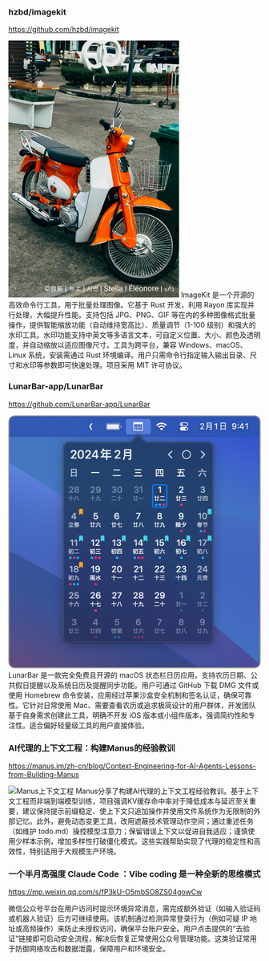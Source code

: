 

### hzbd/imagekit
https://github.com/hzbd/imagekit


![ImageKit 水印演示](https://github.com/hzbd/imagekit/raw/master/example/img-out/markus-winkler.png)
ImageKit 是一个开源的高效命令行工具，用于批量处理图像。它基于 Rust 开发，利用 Rayon 库实现并行处理，大幅提升性能。支持包括 JPG、PNG、GIF 等在内的多种图像格式批量操作，提供智能缩放功能（自动维持宽高比）、质量调节（1-100 级别）和强大的水印工具。水印功能支持中英文等多语言文本，可自定义位置、大小、颜色及透明度，并自动缩放以适应图像尺寸。工具为跨平台，兼容 Windows、macOS、Linux 系统，安装需通过 Rust 环境编译。用户只需命令行指定输入输出目录、尺寸和水印等参数即可快速处理。项目采用 MIT 许可协议。



### LunarBar-app/LunarBar
https://github.com/LunarBar-app/LunarBar


![LunarBar](https://github.com/LunarBar-app/LunarBar/raw/main/Screenshots/01.png)  
LunarBar 是一款完全免费且开源的 macOS 状态栏日历应用，支持农历日期、公共假日提醒以及系统日历及提醒同步功能。用户可通过 GitHub 下载 DMG 文件或使用 Homebrew 命令安装，应用经过苹果沙盒安全机制和签名认证，确保可靠性。它针对日常使用 Mac、需要查看农历或追求极简设计的用户群体，开发团队基于自身需求创建此工具，明确不开发 iOS 版本或小组件版本，强调简约性和专注性。适合偏好轻量级工具的用户直接体验。



### AI代理的上下文工程：构建Manus的经验教训
https://manus.im/zh-cn/blog/Context-Engineering-for-AI-Agents-Lessons-from-Building-Manus


![Manus上下文工程](https://d1oupeiobkpcny.cloudfront.net/user_upload_by_module/markdown/310708716691272617/OhdKxGRSXCcuqOvz.png)
Manus分享了构建AI代理的上下文工程经验教训。基于上下文工程而非端到端模型训练，项目强调KV缓存命中率对于降低成本与延迟至关重要，建议保持提示前缀稳定、使上下文只追加操作并使用文件系统作为无限制的外部记忆。此外，避免动态变更工具，改用遮蔽技术管理动作空间；通过重述任务（如维护 todo.md）操控模型注意力；保留错误上下文以促进自我适应；谨慎使用少样本示例，增加多样性打破僵化模式。这些实践帮助实现了代理的稳定性和高效性，特别适用于大规模生产环境。



### 一个半月高强度 Claude Code ：Vibe coding 是一种全新的思维模式
https://mp.weixin.qq.com/s/fP3kU-O5mbSO8ZS04gowCw


微信公众号平台在用户访问时提示环境异常消息，需完成额外验证（如输入验证码或机器人验证）后方可继续使用。该机制通过检测异常登录行为（例如可疑 IP 地址或高频操作）来防止未授权访问，确保平台账户安全。用户点击提供的“去验证”链接即可启动安全流程，解决后恢复正常使用公众号管理功能。这类验证常用于防御网络攻击和数据泄露，保障用户和环境安全。


